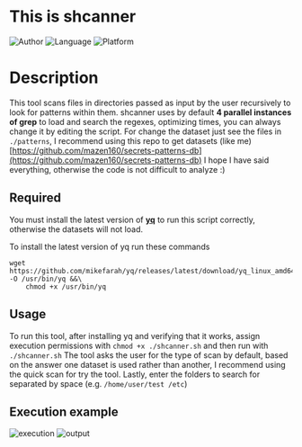 # This is shcanner
![Author](https://img.shields.io/badge/author-@shxve-orange?style=flat)
![Language](https://img.shields.io/badge/language-bash-red?style=flat)
![Platform](https://img.shields.io/badge/OS%20platform%20supported-Linux-yellow?style=flat)

# Description

This tool scans files in directories passed as input by the user recursively to look for patterns within them.
shcanner uses by default **4 parallel instances of grep** to load and search the regexes, optimizing times, you can always change it by editing the script.
For change the dataset just see the files in `./patterns`, I recommend using this repo to get datasets (like me) [https://github.com/mazen160/secrets-patterns-db](https://github.com/mazen160/secrets-patterns-db)
I hope I have said everything, otherwise the code is not difficult to analyze :)

## Required
You must install the latest version of [**yq**](https://github.com/mikefarah/yq) to run this script correctly, otherwise the datasets will not load.

To install the latest version of yq run these commands

    wget https://github.com/mikefarah/yq/releases/latest/download/yq_linux_amd64 -O /usr/bin/yq &&\
        chmod +x /usr/bin/yq

## Usage

To run this tool, after installing yq and verifying that it works, assign execution permissions with `chmod +x ./shcanner.sh` and then run with `./shcanner.sh`
The tool asks the user for the type of scan by default, based on the answer one dataset is used rather than another, I recommend using the quick scan for try the tool.
Lastly, enter the folders to search for separated by space (e.g. `/home/user/test /etc`)

## Execution example
![execution](https://i.ibb.co/xhCwLXL/Schermata-del-2024-04-24-20-23-26.png)
![output](https://i.ibb.co/xXP6jSc/Schermata-del-2024-04-24-20-24-03.png)
